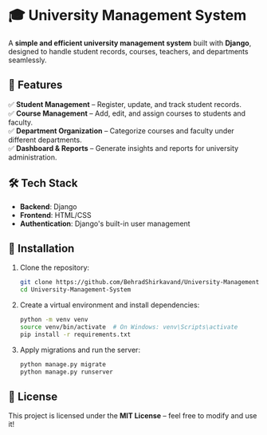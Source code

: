 # 🎓 University Management System  

A **simple and efficient university management system** built with **Django**, designed to handle student records, courses, teachers, and departments seamlessly.  

## 🚀 Features  
✅ **Student Management** – Register, update, and track student records.  
✅ **Course Management** – Add, edit, and assign courses to students and faculty.   
✅ **Department Organization** – Categorize courses and faculty under different departments.   
✅ **Dashboard & Reports** – Generate insights and reports for university administration.  

## 🛠 Tech Stack  
- **Backend**: Django 
- **Frontend**: HTML/CSS 
- **Authentication**: Django's built-in user management  

## 📌 Installation  
1. Clone the repository:  
   ```bash
   git clone https://github.com/BehradShirkavand/University-Management-System.git
   cd University-Management-System
   ```  
2. Create a virtual environment and install dependencies:  
   ```bash
   python -m venv venv  
   source venv/bin/activate  # On Windows: venv\Scripts\activate  
   pip install -r requirements.txt  
   ```  
3. Apply migrations and run the server:  
   ```bash
   python manage.py migrate  
   python manage.py runserver  
   ```  

## 📜 License  
This project is licensed under the **MIT License** – feel free to modify and use it!  
